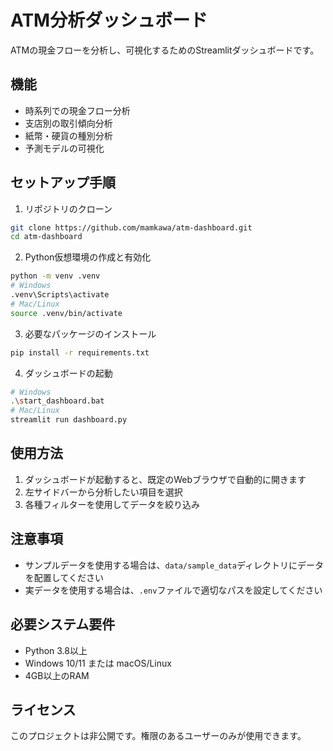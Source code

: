 # ATM分析ダッシュボード

ATMの現金フローを分析し、可視化するためのStreamlitダッシュボードです。

## 機能

- 時系列での現金フロー分析
- 支店別の取引傾向分析
- 紙幣・硬貨の種別分析
- 予測モデルの可視化

## セットアップ手順

1. リポジトリのクローン
```bash
git clone https://github.com/mamkawa/atm-dashboard.git
cd atm-dashboard
```

2. Python仮想環境の作成と有効化
```bash
python -m venv .venv
# Windows
.venv\Scripts\activate
# Mac/Linux
source .venv/bin/activate
```

3. 必要なパッケージのインストール
```bash
pip install -r requirements.txt
```

4. ダッシュボードの起動
```bash
# Windows
.\start_dashboard.bat
# Mac/Linux
streamlit run dashboard.py
```

## 使用方法

1. ダッシュボードが起動すると、既定のWebブラウザで自動的に開きます
2. 左サイドバーから分析したい項目を選択
3. 各種フィルターを使用してデータを絞り込み

## 注意事項

- サンプルデータを使用する場合は、`data/sample_data`ディレクトリにデータを配置してください
- 実データを使用する場合は、`.env`ファイルで適切なパスを設定してください

## 必要システム要件

- Python 3.8以上
- Windows 10/11 または macOS/Linux
- 4GB以上のRAM

## ライセンス

このプロジェクトは非公開です。権限のあるユーザーのみが使用できます。 